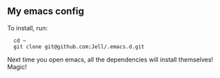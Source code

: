 ## My emacs config

To install, run:

      cd ~
      git clone git@github.com:Jell/.emacs.d.git

Next time you open emacs, all the dependencies will install themselves! Magic!
